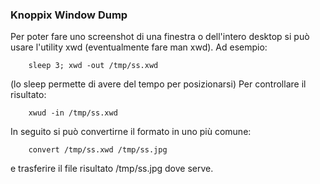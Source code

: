 ### Knoppix Window Dump

Per poter fare uno screenshot di una finestra o dell'intero desktop si può
usare l'utility xwd (eventualmente fare man xwd). Ad esempio:

		sleep 3; xwd -out /tmp/ss.xwd

(lo sleep permette di avere del tempo per posizionarsi)
Per controllare il risultato:

		xwud -in /tmp/ss.xwd

In seguito si può convertirne il formato in uno più comune:

		convert /tmp/ss.xwd /tmp/ss.jpg


e trasferire il file risultato /tmp/ss.jpg dove serve.



